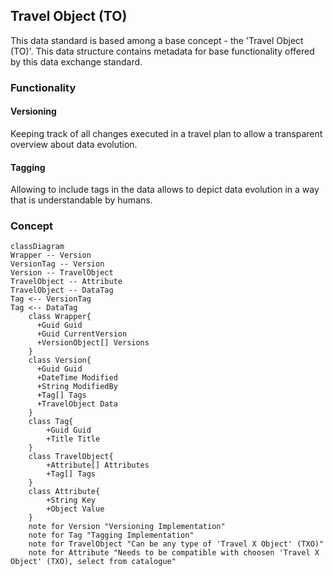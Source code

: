 ## Travel Object (TO)
This data standard is based among a base concept - the 'Travel Object (TO)'. This data structure contains metadata for base functionality offered by this data exchange standard. 

### Functionality
#### Versioning
Keeping track of all changes executed in a travel plan to allow a transparent overview about data evolution.

#### Tagging
Allowing to include tags in the data allows to depict data evolution in a way that is understandable by humans.

### Concept


```mermaid
classDiagram
Wrapper -- Version
VersionTag -- Version
Version -- TravelObject
TravelObject -- Attribute
TravelObject -- DataTag
Tag <-- VersionTag
Tag <-- DataTag
    class Wrapper{
      +Guid Guid
      +Guid CurrentVersion
      +VersionObject[] Versions
    }
    class Version{
      +Guid Guid
      +DateTime Modified
      +String ModifiedBy
      +Tag[] Tags
      +TravelObject Data
    }
    class Tag{
        +Guid Guid
        +Title Title
    }
    class TravelObject{
        +Attribute[] Attributes
        +Tag[] Tags
    }
    class Attribute{
        +String Key
        +Object Value
    }
    note for Version "Versioning Implementation"
    note for Tag "Tagging Implementation"
    note for TravelObject "Can be any type of 'Travel X Object' (TXO)"
    note for Attribute "Needs to be compatible with choosen 'Travel X Object' (TXO), select from catalogue"
```
